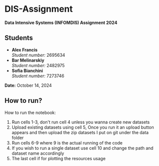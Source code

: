# DIS-Assignment
**Data Intensive Systems (INFOMDIS) Assignment 2024**

## Students
- **Alex Francis**  
  *Student number:* 2695634  
- **Bar Melinarskiy**  
  *Student number:* 2482975  
- **Sofia Bianchini**  
  *Student number:* 7273746

**Date:** October 14, 2024

## How to run?
How to run the notebook:
1. Run cells 1-3, don't run cell 4 unless you wanna create new datasets
2. Upload existing datasets using cell 5, Once you run it an upload button appears and then upload the zip datasets I put on git under the data folder
3. Run cells 6-9 where 9 is the actual running of the code
4. If you wish to run a single dataset use cell 10 and change the path and dataset name accordingly
5. The last cell if for plotting the resources usage
